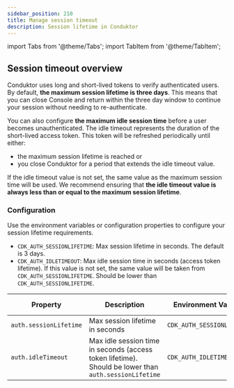 ```yaml
---
sidebar_position: 210
title: Manage session timeout 
description: Session lifetime in Conduktor
---
```

import Tabs from '@theme/Tabs'; import TabItem from '@theme/TabItem';

## Session timeout overview

Conduktor uses long and short-lived tokens to verify authenticated users. By default, **the maximum session lifetime is three days**. This means that you can close Console and return within the three day window to continue your session without needing to re-authenticate.

You can also configure **the maximum idle session time** before a user becomes unauthenticated. The idle timeout represents the duration of the short-lived access token. This token will be refreshed periodically until either:

- the maximum session lifetime is reached or
- you close Conduktor for a period that extends the idle timeout value.

If the idle timeout value is not set, the same value as the maximum session time will be used. We recommend ensuring that **the idle timeout value is always less than or equal to the maximum session lifetime**.

### Configuration

Use the environment variables or configuration properties to configure your session lifetime requirements.

<Tabs>
<TabItem  value="Environment variables" label="Environment variables">

- `CDK_AUTH_SESSIONLIFETIME`: Max session lifetime in seconds. The default is 3 days.
- `CDK_AUTH_IDLETIMEOUT`: Max idle session time in seconds (access token lifetime). If this value is not set, the same value will be taken from `CDK_AUTH_SESSIONLIFETIME`. Should be lower than `CDK_AUTH_SESSIONLIFETIME`.
</TabItem>

<TabItem  value="Config properties" label="Config properties">

| Property               | Description                                                                                           | Environment Variable       | Mandatory | Type | Default value |
|------------------------|-------------------------------------------------------------------------------------------------------|----------------------------|-----------|------|---------------|
| `auth.sessionLifetime` | Max session lifetime in seconds                                                                       | `CDK_AUTH_SESSIONLIFETIME` | false     | int  | `259200`      |
| `auth.idleTimeout`     | Max idle session time in seconds (access token lifetime). Should be lower than `auth.sessionLifetime` | `CDK_AUTH_IDLETIMEOUT`     | false     | int  | `259200`      |

</TabItem>
</Tabs>
